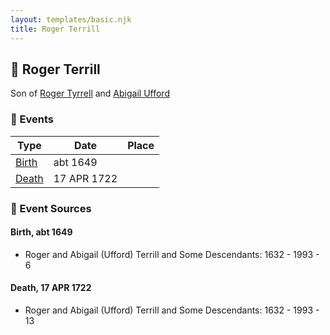```yaml
---
layout: templates/basic.njk
title: Roger Terrill
---
```

## 🔵 Roger Terrill

Son of [Roger Tyrrell](/people/2/2108514) and [Abigail Ufford](/people/9/99473444)

### 📆 Events

Type | Date | Place
------ | ------ | ------
[Birth](#event-0) | abt 1649 |
[Death](#event-1) | 17 APR 1722 |

### 📰 Event Sources

#### <a id="event-0"></a> Birth, abt 1649
* Roger and Abigail (Ufford) Terrill and Some Descendants: 1632 - 1993  - 6

#### <a id="event-1"></a> Death, 17 APR 1722
* Roger and Abigail (Ufford) Terrill and Some Descendants: 1632 - 1993  - 13